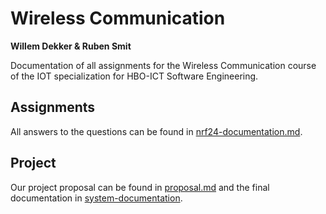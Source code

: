 # Wireless Communication

**Willem Dekker & Ruben Smit**

Documentation of all assignments for the Wireless Communication course of the IOT specialization for HBO-ICT Software Engineering.

## Assignments

All answers to the questions can be found in [nrf24-documentation.md](https://rubensmit.github.io/wireless-communication/nrf24-documentation).

## Project

Our project proposal can be found in [proposal.md](https://rubensmit.github.io/wireless-communication/wireless-communication/proposal) and the final documentation in [system-documentation](https://rubensmit.github.io/wireless-communication/system-documentation).
